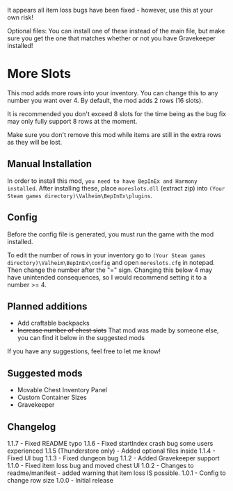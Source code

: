 It appears all item loss bugs have been fixed - however, use this at your own risk!

Optional files: You can install one of these instead of the main file, but make sure you get the one that matches whether or not you have Gravekeeper installed!

# More Slots
This mod adds more rows into your inventory. You can change this to any number you want over 4. By default, the mod adds 2 rows (16 slots).

It is recommended you don't exceed 8 slots for the time being as the bug fix may only fully support 8 rows at the moment.

Make sure you don't remove this mod while items are still in the extra rows as they will be lost.


## Manual Installation
In order to install this mod, `you need to have BepInEx and Harmony installed`. After installing these, place `moreslots.dll` (extract zip) into `(Your Steam games directory)\Valheim\BepInEx\plugins`.

## Config
Before the config file is generated, you must run the game with the mod installed.

To edit the number of rows in your inventory go to `(Your Steam games directory)\Valheim\BepInEx\config` and open `moreslots.cfg` in notepad. Then change the number after the "=" sign. Changing this below 4 may have unintended consequences, so I would recommend setting it to a number >= 4.

## Planned additions
- Add craftable backpacks
- ~~Increase number of chest slots~~ That mod was made by someone else, you can find it below in the suggested mods

If you have any suggestions, feel free to let me know!

## Suggested mods
- Movable Chest Inventory Panel﻿
- Custom Container Sizes
- Gravekeeper

## Changelog
1.1.7 - Fixed README typo
1.1.6 - Fixed startIndex crash bug some users experienced
1.1.5 (Thunderstore only) - Added optional files inside
1.1.4 - Fixed UI bug
1.1.3 - Fixed dungeon bug
1.1.2 - Added Gravekeeper support
1.1.0 - Fixed item loss bug and moved chest UI
1.0.2 - Changes to readme/manifest - added warning that item loss IS possible.
1.0.1 - Config to change row size
1.0.0 - Initial release